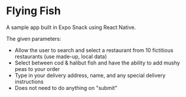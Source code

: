 # Flying Fish

A sample app built in Expo Snack using React Native. 

The given parameters:
- Allow the user to search and select a restaurant from 10 fictitious restaurants (use made-up, local data)
- Select between cod & halibut fish and have the ability to add mushy peas to your order
- Type in your delivery address, name, and any special delivery instructions
- Does not need to do anything on "submit"


